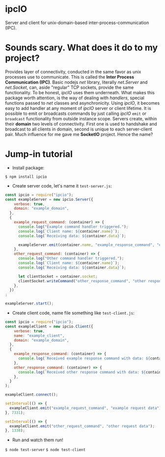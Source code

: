 # ipcIO
Server and client for unix-domain-based inter-process-communication (IPC).

# Sounds scary. What does it do to my project?
Provides layer of connectivity, conducted in the same favor as unix processes use to communicate. This is called the __Inter Process Communication (IPC)__.
Basic nodejs *net* library, literally *net.Server* and *net.Socket*, can, aside "regular" TCP sockets, provide the same functionality. To be honest, *ipcIO* uses them underneath.
What makes this package worth attention, is the way of dealing with *handlers*, special functions passed to *net* classes and asynchronicity.
Using *ipcIO*, it becomes easy to add handler at any moment of *ipcIO* server or client lifetime.
It is possible to emit or broadcasts commands by just calling *ipcIO* `emit` or `broadcast` functionality from outside instance scope.
Servers create, within their __domain__ two levels of connectivity. First one is used to handshake and broadcast to all clients in domain, second is unique to each server-client pair.
Much influence for me gave me __SocketIO__ project. Hence the name?

# Jump-in tutorial

* Install package:

`$ npm install ipcio`

* Create server code, let's name it `test-server.js`:

```javascript
const ipcio = require("ipcio");
const exampleServer = new ipcio.Server({
    verbose: true,
    domain: "example_domain",
  },
  {
    example_request_command: (container) => {
      console.log("Example command handler triggered.");
      console.log(`Client name: ${container.name}`);
      console.log(`Receiving data: ${container.data}`);

      exampleServer.emit(container.name, "example_response_command", "example response data"); // Send command by calling ipcio server instance...
    },
    other_request_command: (container) => {
      console.log("Other command handler triggered.");
      console.log(`Client name: ${container.name}`);
      console.log(`Receiving data: ${container.data}`);

      let clientSocket = container.socket;
      clientSocket.writeCommand("other_response_command", "other response data"); // ...or by calling client socket instance. 
    },
  })
;

exampleServer.start();
```

* Create client code, name file something like `test-client.js`:

```javascript
const ipcio = require("ipcio");
const exampleClient = new ipcio.Client({
    verbose: true,
    name: "example_client",
    domain: "example_domain",
  },
  {
    example_response_command: (container) => {
      console.log(`Received example response command with data: ${container.data}`);
    },
    other_response_command: (container) => {
      console.log(`Received other response command with data: ${container.data}`);
    },
  }
);

exampleClient.connect();

setInterval(() => {
  exampleClient.emit("example_request_command", "example request data");
}, 7331);

setInterval(() => {
  exampleClient.emit("other_request_command", "other request data");
}, 1338);
```

* Run and watch them run!

`$ node test-server`
`$ node test-client`
